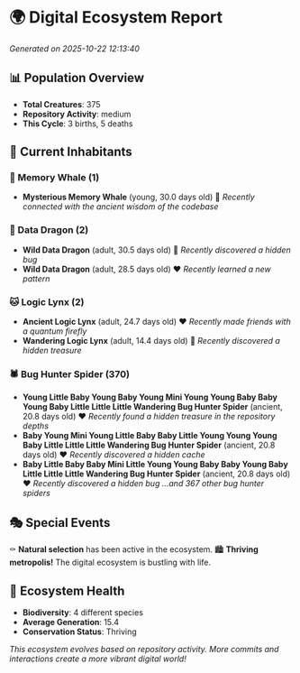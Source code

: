 # 🌍 Digital Ecosystem Report
*Generated on 2025-10-22 12:13:40*

## 📊 Population Overview
- **Total Creatures**: 375
- **Repository Activity**: medium
- **This Cycle**: 3 births, 5 deaths

## 👥 Current Inhabitants

### 🐋 Memory Whale (1)
- **Mysterious Memory Whale** (young, 30.0 days old) 💛
  *Recently connected with the ancient wisdom of the codebase*

### 🐉 Data Dragon (2)
- **Wild Data Dragon** (adult, 30.5 days old) 💚
  *Recently discovered a hidden bug*
- **Wild Data Dragon** (adult, 28.5 days old) ❤️
  *Recently learned a new pattern*

### 🐱 Logic Lynx (2)
- **Ancient Logic Lynx** (adult, 24.7 days old) ❤️
  *Recently made friends with a quantum firefly*
- **Wandering Logic Lynx** (adult, 14.4 days old) 💛
  *Recently discovered a hidden treasure*

### 🕷️ Bug Hunter Spider (370)
- **Young Little Baby Young Baby Young Mini Young Young Baby Baby Young Baby Little Little Little Wandering Bug Hunter Spider** (ancient, 20.8 days old) ❤️
  *Recently found a hidden treasure in the repository depths*
- **Baby Young Mini Young Little Baby Baby Little Young Young Young Baby Little Little Little Wandering Bug Hunter Spider** (ancient, 20.8 days old) ❤️
  *Recently discovered a hidden cache*
- **Baby Little Baby Baby Mini Little Young Young Baby Baby Young Baby Little Little Little Wandering Bug Hunter Spider** (ancient, 20.8 days old) ❤️
  *Recently discovered a hidden bug*
  *...and 367 other bug hunter spiders*

## 🎭 Special Events

⚰️ **Natural selection** has been active in the ecosystem.
🏙️ **Thriving metropolis!** The digital ecosystem is bustling with life.

## 🔬 Ecosystem Health
- **Biodiversity**: 4 different species
- **Average Generation**: 15.4
- **Conservation Status**: Thriving

*This ecosystem evolves based on repository activity. More commits and interactions create a more vibrant digital world!*